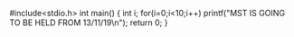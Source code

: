 #include<stdio.h>
 int main()
{
int i;
 for(i=0;i<10;i++)
 printf("MST IS GOING TO BE HELD FROM 13/11/19\n");
 return 0;
}




